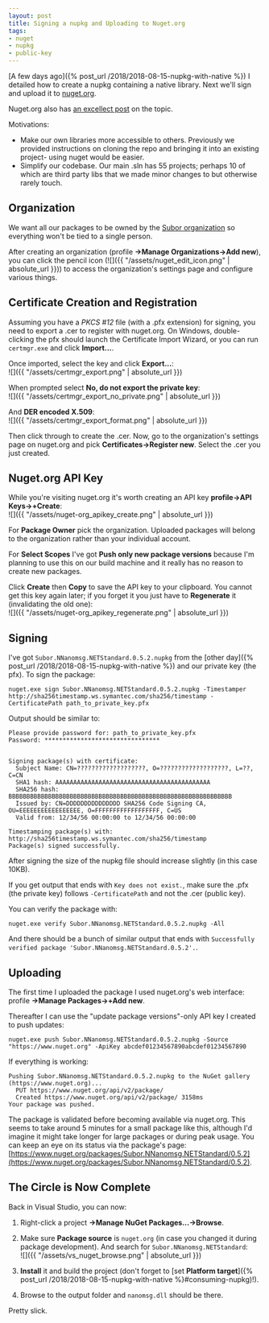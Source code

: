 ```yaml
---
layout: post
title: Signing a nupkg and Uploading to Nuget.org
tags:
- nuget
- nupkg
- public-key
---
```


[A few days ago]({% post_url /2018/2018-08-15-nupkg-with-native %}) I detailed how to create a nupkg containing a native library.  Next we'll sign and upload it to [nuget.org](https://www.nuget.org/).

Nuget.org also has [an excellect post](https://blog.nuget.org/20180522/Introducing-signed-package-submissions.html) on the topic.

Motivations:
- Make our own libraries more accessible to others.  Previously we provided instructions on cloning the repo and bringing it into an existing project- using nuget would be easier.
- Simplify our codebase.  Our main .sln has 55 projects; perhaps 10 of which are third party libs that we made minor changes to but otherwise rarely touch.

## Organization

We want all our packages to be owned by the [Subor organization](https://www.nuget.org/profiles/subor) so everything won't be tied to a single person.

After creating an organization (profile __->Manage Organizations->Add new__), you can click the pencil icon (![]({{ "/assets/nuget_edit_icon.png" | absolute_url }})) to access the organization's settings page and configure various things.

## Certificate Creation and Registration

Assuming you have a _PKCS #12_ file (with a .pfx extension) for signing, you need to export a .cer to register with nuget.org.  On Windows, double-clicking the pfx should launch the Certificate Import Wizard, or you can run `certmgr.exe` and click __Import...__.

Once imported, select the key and click __Export...__:  
![]({{ "/assets/certmgr_export.png" | absolute_url }})

When prompted select __No, do not export the private key__:  
![]({{ "/assets/certmgr_export_no_private.png" | absolute_url }})

And __DER encoded X.509__:  
![]({{ "/assets/certmgr_export_format.png" | absolute_url }})

Then click through to create the .cer.  Now, go to the organization's settings page on nuget.org and pick __Certificates->Register new__.  Select the .cer you just created.

## Nuget.org API Key

While you're visiting nuget.org it's worth creating an API key __profile->API Keys->+Create__:  
![]({{ "/assets/nuget-org_apikey_create.png" | absolute_url }})

For __Package Owner__ pick the organization.  Uploaded packages will belong to the organization rather than your individual account.

For __Select Scopes__ I've got __Push only new package versions__ because I'm planning to use this on our build machine and it really has no reason to create new packages.

Click __Create__ then __Copy__ to save the API key to your clipboard.  You cannot get this key again later; if you forget it you just have to __Regenerate__ it (invalidating the old one):  
![]({{ "/assets/nuget-org_apikey_regenerate.png" | absolute_url }})

## Signing

I've got `Subor.NNanomsg.NETStandard.0.5.2.nupkg` from the [other day]({% post_url /2018/2018-08-15-nupkg-with-native %}) and our private key (the pfx).  To sign the package:
```
nuget.exe sign Subor.NNanomsg.NETStandard.0.5.2.nupkg -Timestamper http://sha256timestamp.ws.symantec.com/sha256/timestamp -CertificatePath path_to_private_key.pfx
```

Output should be similar to:
```
Please provide password for: path_to_private_key.pfx
Password: ********************************
 
 
Signing package(s) with certificate:
  Subject Name: CN=???????????????????, O=???????????????????, L=??, C=CN
  SHA1 hash: AAAAAAAAAAAAAAAAAAAAAAAAAAAAAAAAAAAAAAAAAAA
  SHA256 hash: BBBBBBBBBBBBBBBBBBBBBBBBBBBBBBBBBBBBBBBBBBBBBBBBBBBBBBBBBBBBBB
  Issued by: CN=DDDDDDDDDDDDDDD SHA256 Code Signing CA, OU=EEEEEEEEEEEEEEEEE, O=FFFFFFFFFFFFFFFFFF, C=US
  Valid from: 12/34/56 00:00:00 to 12/34/56 00:00:00
 
Timestamping package(s) with:
http://sha256timestamp.ws.symantec.com/sha256/timestamp
Package(s) signed successfully.
```

After signing the size of the nupkg file should increase slightly (in this case 10KB).

If you get output that ends with `Key does not exist.`, make sure the .pfx (the private key) follows `-CertificatePath` and not the .cer (public key).

You can verify the package with:
```
nuget.exe verify Subor.NNanomsg.NETStandard.0.5.2.nupkg -All
```
And there should be a bunch of similar output that ends with `Successfully verified package 'Subor.NNanomsg.NETStandard.0.5.2'.`.

## Uploading

The first time I uploaded the package I used nuget.org's web interface: profile __->Manage Packages->+Add new__.

Thereafter I can use the "update package versions"-only API key I created to push updates:
```
nuget.exe push Subor.NNanomsg.NETStandard.0.5.2.nupkg -Source "https://www.nuget.org" -ApiKey abcdef01234567890abcdef01234567890
```
If everything is working:
```
Pushing Subor.NNanomsg.NETStandard.0.5.2.nupkg to the NuGet gallery (https://www.nuget.org)...
  PUT https://www.nuget.org/api/v2/package/
  Created https://www.nuget.org/api/v2/package/ 3158ms
Your package was pushed.
```

The package is validated before becoming available via nuget.org.  This seems to take around 5 minutes for a small package like this, although I'd imagine it might take longer for large packages or during peak usage.  You can keep an eye on its status via the package's page: [https://www.nuget.org/packages/Subor.NNanomsg.NETStandard/0.5.2](https://www.nuget.org/packages/Subor.NNanomsg.NETStandard/0.5.2).

## The Circle is Now Complete

Back in Visual Studio, you can now:
1. Right-click a project __->Manage NuGet Packages...->Browse__.
1. Make sure __Package source__ is `nuget.org` (in case you changed it during package development).  And search for `Subor.NNanomsg.NETStandard`:  
![]({{ "/assets/vs_nuget_browse.png" | absolute_url }})

1. __Install__ it and build the project (don't forget to [set __Platform target__]({% post_url /2018/2018-08-15-nupkg-with-native %}#consuming-nupkg)!).
1. Browse to the output folder and `nanomsg.dll` should be there.

Pretty slick.